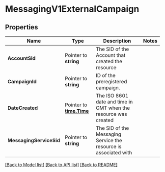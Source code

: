 # MessagingV1ExternalCampaign

## Properties

Name | Type | Description | Notes
------------ | ------------- | ------------- | -------------
**AccountSid** | Pointer to **string** | The SID of the Account that created the resource |
**CampaignId** | Pointer to **string** | ID of the preregistered campaign. |
**DateCreated** | Pointer to [**time.Time**](time.Time.md) | The ISO 8601 date and time in GMT when the resource was created |
**MessagingServiceSid** | Pointer to **string** | The SID of the Messaging Service the resource is associated with |

[[Back to Model list]](../README.md#documentation-for-models) [[Back to API list]](../README.md#documentation-for-api-endpoints) [[Back to README]](../README.md)


